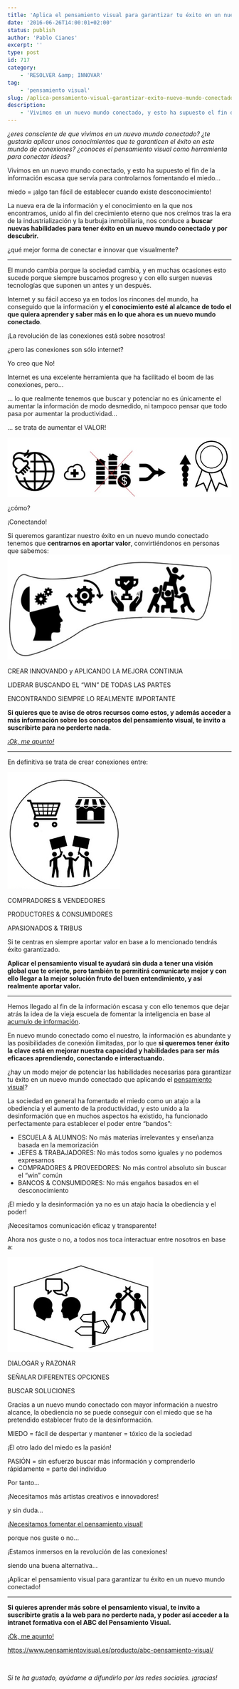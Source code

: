 ```yaml
---
title: 'Aplica el pensamiento visual para garantizar tu éxito en un nuevo mundo conectado'
date: '2016-06-26T14:00:01+02:00'
status: publish
author: 'Pablo Cianes'
excerpt: ''
type: post
id: 717
category:
    - 'RESOLVER &amp; INNOVAR'
tag:
    - 'pensamiento visual'
slug: /aplica-pensamiento-visual-garantizar-exito-nuevo-mundo-conectado
description:
    - 'Vivimos en un nuevo mundo conectado, y esto ha supuesto el fin de la información escasa que servía para controlarnos fomentando el miedo.'
---
```

*¿eres consciente de que vivimos en un nuevo mundo conectado? ¿te gustaría aplicar unos conocimientos que te garanticen el éxito en este mundo de conexiones? ¿conoces el pensamiento visual como herramienta para conectar ideas?*

Vivimos en un nuevo mundo conectado, y esto ha supuesto el fin de la información escasa que servía para controlarnos fomentando el miedo…

miedo = ¡algo tan fácil de establecer cuando existe desconocimiento!

La nueva era de la información y el conocimiento en la que nos encontramos, unido al fin del crecimiento eterno que nos creímos tras la era de la industrialización y la burbuja inmobiliaria, nos conduce a **buscar nuevas habilidades para tener éxito en un nuevo mundo conectado y por descubrir.**

¿qué mejor forma de conectar e innovar que visualmente?

- - - - - -

El mundo cambia porque la sociedad cambia, y en muchas ocasiones esto sucede porque siempre buscamos progreso y con ello surgen nuevas tecnologías que suponen un antes y un después.

Internet y su fácil acceso ya en todos los rincones del mundo, ha conseguido que la información y **el conocimiento esté al alcance de todo el que quiera aprender y saber más en lo que ahora es un nuevo mundo conectado**.

¡La revolución de las conexiones está sobre nosotros!

¿pero las conexiones son sólo internet?

Yo creo que No!

Internet es una excelente herramienta que ha facilitado el boom de las conexiones, pero…

… lo que realmente tenemos que buscar y potenciar no es únicamente el aumentar la información de modo desmedido, ni tampoco pensar que todo pasa por aumentar la productividad…

… se trata de aumentar el VALOR!

![nuevo mundo conectado](../uploads/2016/06/22-5.jpg)

¿cómo?

¡Conectando!

Si queremos garantizar nuestro éxito en un nuevo mundo conectado tenemos que **centrarnos en aportar valor**, convirtiéndonos en personas que sabemos:![exito aportar valor](../uploads/2016/06/22-2.png)

CREAR INNOVANDO y APLICANDO LA MEJORA CONTINUA

LIDERAR BUSCANDO EL “WIN” DE TODAS LAS PARTES

ENCONTRANDO SIEMPRE LO REALMENTE IMPORTANTE

**Si quieres que te avise de otros recursos como estos, y además acceder a más información sobre los conceptos del pensamiento visual, te invito a suscribirte para no perderte nada.**

[*¡Ok, me apunto!*](https://www.pensamientovisual.es/suscripcion/)

- - - - - -

En definitiva se trata de crear conexiones entre:

![conexiones nuevo mundo](../uploads/2016/06/22-3.jpg)

COMPRADORES &amp; VENDEDORES

PRODUCTORES &amp; CONSUMIDORES

APASIONADOS &amp; TRIBUS

Si te centras en siempre aportar valor en base a lo mencionado tendrás éxito garantizado.

**Aplicar el pensamiento visual te ayudará sin duda a tener una visión global que te oriente, pero también te permitirá comunicarte mejor y con ello llegar a la mejor solución fruto del buen entendimiento, y así realmente aportar valor.**

- - - - - -

Hemos llegado al fin de la información escasa y con ello tenemos que dejar atrás la idea de la vieja escuela de fomentar la inteligencia en base al [acumulo de información](https://www.pensamientovisual.es/deja-de-memorizar-y-ser-un-producto-intercambiable-del-sistema-escolar/).

En nuevo mundo conectado como el nuestro, la información es abundante y las posibilidades de conexión ilimitadas, por lo que **si queremos tener éxito la clave está en mejorar nuestra capacidad y habilidades para ser más eficaces aprendiendo, conectando e interactuando.**

¿hay un modo mejor de potenciar las habilidades necesarias para garantizar tu éxito en un nuevo mundo conectado que aplicando el [pensamiento visual](https://www.pensamientovisual.es/el-abc-del-pensamiento-visual/)?

La sociedad en general ha fomentado el miedo como un atajo a la obediencia y el aumento de la productividad, y esto unido a la desinformación que en muchos aspectos ha existido, ha funcionado perfectamente para establecer el poder entre “bandos”:

- ESCUELA &amp; ALUMNOS: No más materias irrelevantes y enseñanza basada en la memorización
- JEFES &amp; TRABAJADORES: No más todos somo iguales y no podemos expresarnos
- COMPRADORES &amp; PROVEEDORES: No más control absoluto sin buscar el “win” común
- BANCOS &amp; CONSUMIDORES: No más engaños basados en el desconocimiento

¡El miedo y la desinformación ya no es un atajo hacia la obediencia y el poder!

¡Necesitamos comunicación eficaz y transparente!

Ahora nos guste o no, a todos nos toca interactuar entre nosotros en base a:

![dialogo exito](../uploads/2016/06/22-4.jpg)

DIALOGAR y RAZONAR

SEÑALAR DIFERENTES OPCIONES

BUSCAR SOLUCIONES

Gracias a un nuevo mundo conectado con mayor información a nuestro alcance, la obediencia no se puede conseguir con el miedo que se ha pretendido establecer fruto de la desinformación.

MIEDO = fácil de despertar y mantener = tóxico de la sociedad

¡El otro lado del miedo es la pasión!

PASIÓN = sin esfuerzo buscar más información y comprenderlo rápidamente = parte del individuo

Por tanto…

¡Necesitamos más artistas creativos e innovadores!

y sin duda…

[¡Necesitamos fomentar el pensamiento visual!](https://www.pensamientovisual.es/el-abc-del-pensamiento-visual/)

porque nos guste o no…

¡Estamos inmersos en la revolución de las conexiones!

siendo una buena alternativa…

¡Aplicar el pensamiento visual para garantizar tu éxito en un nuevo mundo conectado!

- - - - - -

**Si quieres aprender más sobre el pensamiento visual, te invito a suscribirte gratis a la web para no perderte nada, y poder así acceder a la intranet formativa con el ABC del Pensamiento Visual.**

[<span style="font-weight: 400;">¡Ok, me apunto!</span>](https://www.pensamientovisual.es/suscripcion/)

<https://www.pensamientovisual.es/producto/abc-pensamiento-visual/>

<span style="color: #ffffff;">.</span>

*Si te ha gustado, ayúdame* *a difundirlo por las redes sociales. ¡gracias!*